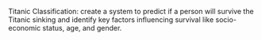 Titanic Classification: create a system to predict if a person will survive the Titanic sinking and identify key 
factors influencing survival like socio-economic status, age, and gender.
